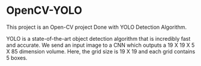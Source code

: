 # OpenCV-YOLO
This project is an Open-CV project Done with YOLO Detection Algorithm.

YOLO is a state-of-the-art object detection algorithm that is incredibly fast and accurate. We send an input image to a CNN which outputs a 19 X 19 X 5 X 85 dimension volume. Here, the grid size is 19 X 19 and each grid contains 5 boxes.
